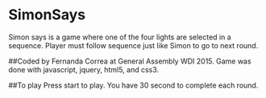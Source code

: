 # SimonSays
Simon says is a game where one of the four lights are selected in a sequence. Player must follow sequence just like Simon to go to next round. 

##Coded by
Fernanda Correa at General Assembly WDI 2015.
Game was done with javascript, jquery, html5, and css3.

##To play
Press start to play.
You have 30 second to complete each round. 
